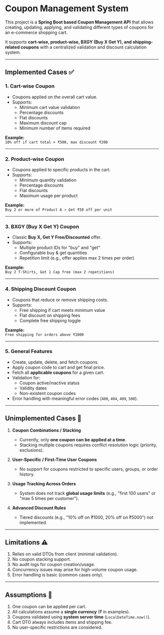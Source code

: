 # Coupon Management System

This project is a **Spring Boot based Coupon Management API** that allows creating, updating, applying, and validating different types of coupons for an e-commerce shopping cart.  

It supports **cart-wise, product-wise, BXGY (Buy X Get Y), and shipping-related coupons** with a centralized validation and discount calculation system.  

---

## Implemented Cases ✅

### 1. Cart-wise Coupon
- Coupons applied on the overall cart value.  
- Supports:
  - Minimum cart value validation
  - Percentage discounts
  - Flat discounts
  - Maximum discount cap
  - Minimum number of items required

**Example:**  
`10% off if cart total > ₹500, max discount ₹200`

---

### 2. Product-wise Coupon
- Coupons applied to specific products in the cart.  
- Supports:
  - Minimum quantity validation
  - Percentage discounts
  - Flat discounts
  - Maximum usage per product

**Example:**  
`Buy 2 or more of Product A → Get ₹50 off per unit`

---

### 3. BXGY (Buy X Get Y) Coupon
- Classic **Buy X, Get Y Free/Discounted** offer.  
- Supports:
  - Multiple product IDs for "buy" and "get"
  - Configurable buy & get quantities
  - Repetition limit (e.g., offer applies max 2 times per order)

**Example:**  
`Buy 2 T-Shirts, Get 1 Cap free (max 2 repetitions)`

---

### 4. Shipping Discount Coupon
- Coupons that reduce or remove shipping costs.  
- Supports:
  - Free shipping if cart meets minimum value
  - Flat discount on shipping fees
  - Complete free shipping toggle

**Example:**  
`Free shipping for orders above ₹1000`  

---

### 5. General Features
- Create, update, delete, and fetch coupons.  
- Apply coupon code to cart and get final price.  
- Fetch all **applicable coupons** for a given cart.  
- Validation for:
  - Coupon active/inactive status
  - Validity dates
  - Non-existent coupon codes
- Error handling with meaningful error codes (`400`, `404`, `409`, `500`).  

---

## Unimplemented Cases 🚫

1. **Coupon Combinations / Stacking**  
   - Currently, only **one coupon can be applied at a time**.  
   - Stacking multiple coupons requires conflict resolution logic (priority, exclusions).

2. **User-Specific / First-Time User Coupons**  
   - No support for coupons restricted to specific users, groups, or order history.  

3. **Usage Tracking Across Orders**  
   - System does not track **global usage limits** (e.g., "first 100 users" or "max 5 times per customer").  

4. **Advanced Discount Rules**  
   - Tiered discounts (e.g., "10% off on ₹1000, 20% off on ₹5000") not implemented.  

---

## Limitations ⚠️

1. Relies on valid DTOs from client (minimal validation).  
2. No coupon stacking support.  
3. No audit logs for coupon creation/usage.  
4. Concurrency issues may arise for high-volume coupon usage.  
5. Error handling is basic (common cases only).  

---

## Assumptions 📝

1. One coupon can be applied per cart.  
2. All calculations assume a **single currency** (₹ in examples).  
3. Coupons validated using **system server time** (`LocalDateTime.now()`).  
4. Cart DTO always includes items and shipping fee.  
5. No user-specific restrictions are considered.  
